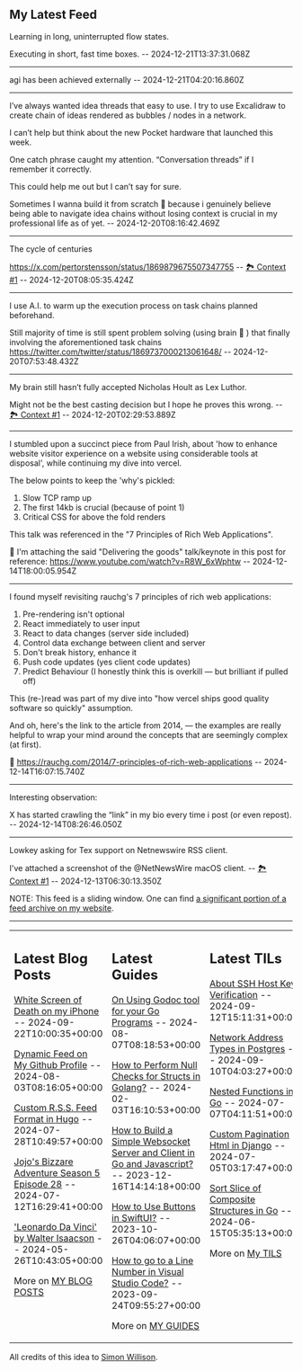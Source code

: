## My Latest Feed

<!-- feed starts -->
Learning in long, uninterrupted flow states.

Executing in short, fast time boxes.   -- 2024-12-21T13:37:31.068Z

---

agi has been achieved externally  -- 2024-12-21T04:20:16.860Z

---

I’ve always wanted idea threads that easy to use. I try to use Excalidraw to create chain of ideas rendered as bubbles / nodes in a network.

I can’t help but think about the new Pocket hardware that launched this week. 

One catch phrase caught my attention. “Conversation threads” if I remember it correctly.

This could help me out but I can’t say for sure. 

Sometimes I wanna build it from scratch 🥹 because i genuinely believe being able to navigate idea chains without losing context is crucial in my professional life as of yet.  -- 2024-12-20T08:16:42.469Z

---

The cycle of centuries

https://x.com/pertorstensson/status/1869879675507347755 -- [🏞️ Context #1](https://cpx.tnvmadhav.me/content/image/content-images/IMG_3970.jpeg) -- 2024-12-20T08:05:35.424Z

---

I use A.I. to warm up the execution process on task chains planned beforehand.

Still majority of time is still spent problem solving (using brain 🧠 ) that finally involving the aforementioned task chains
https://twitter.com/twitter/status/1869737000213061648/  -- 2024-12-20T07:53:48.432Z

---

My brain still hasn’t fully accepted Nicholas Hoult as Lex Luthor.

Might not be the best casting decision but I hope he proves this wrong. -- [🏞️ Context #1](https://cpx.tnvmadhav.me/content/image/content-images/image_LY9FRjZ.png) -- 2024-12-20T02:29:53.889Z

---

I stumbled upon a succinct piece from Paul Irish, about 'how to enhance website visitor experience on a website using considerable tools at disposal', while continuing my dive into vercel.

The below points to keep the 'why's pickled:

1. Slow TCP ramp up
2. The first 14kb is crucial (because of point 1)
3. Critical CSS for above the fold renders

This talk was referenced in the "7 Principles of Rich Web Applications".


🔗 I'm attaching the said "Delivering the goods" talk/keynote in this post for reference:
https://www.youtube.com/watch?v=R8W_6xWphtw  -- 2024-12-14T18:00:05.954Z

---

I found myself revisiting rauchg's 7 principles of rich web applications:

1. Pre-rendering isn't optional
2. React immediately to user input
3. React to data changes (server side included)
4. Control data exchange between client and server
5. Don't break history, enhance it
6. Push code updates (yes client code updates)
7. Predict Behaviour (I honestly think this is overkill — but brilliant if pulled off)

This (re-)read was part of my dive into "how vercel ships good quality software so quickly" assumption.


And oh, here's the link to the article from 2014, — the examples are really helpful to wrap your mind around the concepts that are seemingly complex (at first). 

🔗 https://rauchg.com/2014/7-principles-of-rich-web-applications  -- 2024-12-14T16:07:15.740Z

---

Interesting observation:

X has started crawling the “link” in my bio every time i post (or even repost).  -- 2024-12-14T08:26:46.050Z

---

Lowkey asking for Tex support on Netnewswire RSS client.

I've attached a screenshot of the @NetNewsWire macOS client. -- [🏞️ Context #1](https://cpx.tnvmadhav.me/content/image/content-images/image_0YZ5rz8.png) -- 2024-12-13T06:30:13.350Z
<!-- feed ends -->

NOTE: This feed is a sliding window. One can find [a significant portion of a feed archive on my website](https://tnvmadhav.me/feed/).

---


<table><tr><td valign="top" width="33%">

## Latest Blog Posts

<!-- blog starts -->
[White Screen of Death on my iPhone](https://tnvmadhav.me/blog/white-screen-of-death-on-my-iphone/) -- 2024-09-22T10:00:35+00:00

[Dynamic Feed on My Github Profile](https://tnvmadhav.me/blog/dynamic-feed-on-my-github-profile/) -- 2024-08-03T08:16:05+00:00

[Custom R.S.S. Feed Format in Hugo](https://tnvmadhav.me/blog/custom-rss-feed-format-in-hugo/) -- 2024-07-28T10:49:57+00:00

[Jojo's Bizzare Adventure Season 5 Episode 28](https://tnvmadhav.me/blog/jojos-bizzare-adventure-season-5-episode-28/) -- 2024-07-12T16:29:41+00:00

['Leonardo Da Vinci' by Walter Isaacson](https://tnvmadhav.me/blog/leonardo-da-vinci-by-walter-isaacson/) -- 2024-05-26T10:43:05+00:00

More on [MY BLOG POSTS](https://tnvmadhav.me/blog/)
<!-- blog ends -->

</td><td valign="top" width="34%">

## Latest Guides

<!-- guide starts -->
[On Using Godoc tool for your Go Programs](https://tnvmadhav.me/guides/on-using-godoc-tool/) -- 2024-08-07T08:18:53+00:00

[How to Perform Null Checks for Structs in Golang?](https://tnvmadhav.me/guides/how-to-perform-null-checks-for-structs-in-golang/) -- 2024-02-03T16:10:53+00:00

[How to Build a Simple Websocket Server and Client in Go and Javascript?](https://tnvmadhav.me/guides/how-to-build-a-simple-websocket-server-and-client-in-go/) -- 2023-12-16T14:14:18+00:00

[How to Use Buttons in SwiftUI?](https://tnvmadhav.me/guides/how-to-use-buttons-in-swiftui/) -- 2023-10-26T04:06:07+00:00

[How to go to a Line Number in Visual Studio Code?](https://tnvmadhav.me/guides/how-to-go-to-line-in-visual-studio-code/) -- 2023-09-24T09:55:27+00:00

More on [MY GUIDES](https://tnvmadhav.me/guides/)
<!-- guide ends -->

</td><td valign="top" width="33%">

## Latest TILs

<!-- til starts -->
[About SSH Host Key Verification](https://tnvmadhav.me/til/ssh-host-key-verification/) -- 2024-09-12T15:11:31+00:00

[Network Address Types in Postgres](https://tnvmadhav.me/til/network-address-types-in-postgres/) -- 2024-09-10T04:03:27+00:00

[Nested Functions in Go](https://tnvmadhav.me/til/nested-functions-in-go/) -- 2024-07-07T04:11:51+00:00

[Custom Pagination Html in Django](https://tnvmadhav.me/til/custom-pagination-html-in-django/) -- 2024-07-05T03:17:47+00:00

[Sort Slice of Composite Structures in Go](https://tnvmadhav.me/til/sort-slice-of-composite-structures-in-go/) -- 2024-06-15T05:35:13+00:00

More on [My TILS](https://tnvmadhav.me/til/)
<!-- til ends -->

</td></tr></table>


All credits of this idea to [Simon Willison](https://github.com/simonw/simonw/).